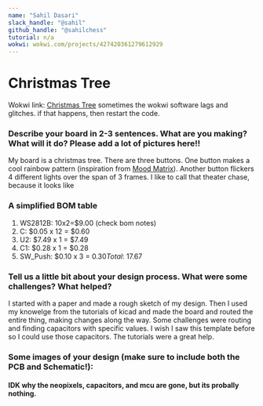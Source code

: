 ```yaml
---
name: "Sahil Dasari"
slack_handle: "@sahil"
github_handle: "@sahilchess"
tutorial: n/a
wokwi: wokwi.com/projects/427420361279612929
---
```


# Christmas Tree

Wokwi link: [Christmas Tree](https://wokwi.com/projects/427420361279612929)
sometimes the wokwi software lags and glitches. if that happens, then restart the code.


### Describe your board in 2-3 sentences. What are you making? What will it do? Please add a lot of pictures here!!

My board is a christmas tree. There are three buttons. One button makes a cool rainbow pattern (inspiration from [Mood Matrix](https://wokwi.com/projects/426772422246477825)). Another button flickers 4 different lights over the span of 3 frames. I like to call that theater chase, because it looks like

### A simplified BOM table

1. WS2812B: 10x2=$9.00 (check bom notes)
2. C: $0.05 x 12 = $0.60
3. U2: $7.49 x 1 = $7.49
4. C1:	$0.28 x 1 = $0.28 
5. SW_Push: $0.10 x 3 = $0.30
Total: ~$17.67

### Tell us a little bit about your design process. What were some challenges? What helped?

I started with a paper and made a rough sketch of my design. Then I used my knowelge from the tutorials of kicad and made the board and routed the entire thing, making changes along the way. Some challenges were routing and finding capacitors with specific values. I wish I saw this template before so I could use those capacitors. The tutorials were a great help. 


### Some images of your design (make sure to include both the PCB and Schematic!):
#### IDK why the neopixels, capacitors, and mcu are gone, but its probally nothing.






